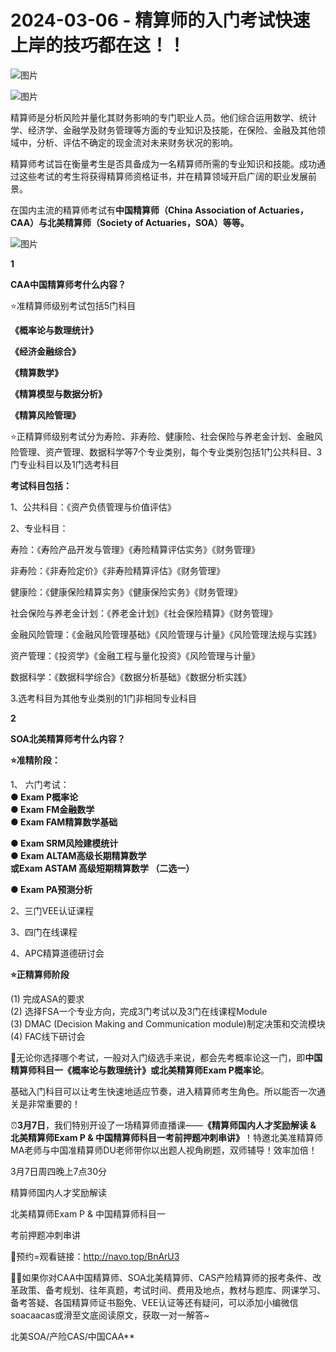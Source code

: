 # 2024-03-06 - 精算师的入门考试快速上岸的技巧都在这！！

![图片](https://mmbiz.qpic.cn/mmbiz_jpg/mK3FpI9af4kg4PH3You8v1p2s4zAl35ZxNnxg0MdNmVTvH2IJcatox7FnBcNAnYE4JN8ZPBDeK1yLvRwqaptmA/640?wx_fmt=jpeg&wxfrom=5&wx_lazy=1&wx_co=1&tp=webp)

![图片](https://mmbiz.qpic.cn/mmbiz_gif/mK3FpI9af4kg4PH3You8v1p2s4zAl35ZQkpnCFrL4sxibTsCHduia44N0WRpw0ibe62rGfxowYB0ZzQROPDAlhh3Q/640?wx_fmt=gif&wxfrom=5&wx_lazy=1&tp=webp)

精算师是分析风险并量化其财务影响的专门职业人员。他们综合运用数学、统计学、经济学、金融学及财务管理等方面的专业知识及技能，在保险、金融及其他领域中，分析、评估不确定的现金流对未来财务状况的影响。

精算师考试旨在衡量考生是否具备成为一名精算师所需的专业知识和技能。成功通过这些考试的考生将获得精算师资格证书，并在精算领域开启广阔的职业发展前景。

在国内主流的精算师考试有**中国精算师（China Association of Actuaries，CAA）**与**北美精算师（Society of Actuaries，SOA）**等等**。**

![图片](https://mmbiz.qpic.cn/sz_mmbiz_jpg/mK3FpI9af4kswEVB5efFBfkwgfT6nzGq980qiaLrwpent3LaayqCmfHB7A2lIKHLFjDbUxqiaibo0UJH4TwCepgTw/640?wx_fmt=jpeg&tp=webp&wxfrom=5&wx_lazy=1)

**1**

**CAA中国精算师考什么内容？**

⭐准精算师级别考试包括5门科目

**《概率论与数理统计》**

**《经济金融综合》**

**《精算数学》**

**《精算模型与数据分析》**

**《精算风险管理》**

⭐正精算师级别考试分为寿险、非寿险、健康险、社会保险与养老金计划、金融风险管理、资产管理、数据科学等7个专业类别，每个专业类别包括1门公共科目、3门专业科目以及1门选考科目

**考试科目包括：**

1、公共科目：《资产负债管理与价值评估》

2、专业科目：

寿险：《寿险产品开发与管理》《寿险精算评估实务》《财务管理》

非寿险：《非寿险定价》《非寿险精算评估》《财务管理》

健康险：《健康保险精算实务》《健康保险实务》《财务管理》

社会保险与养老金计划：《养老金计划》《社会保险精算》《财务管理》

金融风险管理：《金融风险管理基础》《风险管理与计量》《风险管理法规与实践》

资产管理：《投资学》《金融工程与量化投资》《风险管理与计量》

数据科学：《数据科学综合》《数据分析基础》《数据分析实践》

3.选考科目为其他专业类别的1门非相同专业科目

**2**

**SOA北美精算师考什么内容？**

**⭐准精阶段：**

1、 六门考试：  
**● Exam P概率论  
● Exam FM金融数学  
● Exam FAM精算数学基础**

**● Exam SRM风险建模统计  
● Exam ALTAM高级长期精算数学  
或Exam ASTAM 高级短期精算数学 （二选一）**

**● Exam PA预测分析**

2、三门VEE认证课程

3、四门在线课程

4、APC精算道德研讨会 

**⭐正精算师阶段**

(1) 完成ASA的要求  
(2) 选择FSA一个专业方向，完成3门考试以及3门在线课程Module  
(3) DMAC (Decision Making and Communication module)制定决策和交流模块  
(4) FAC线下研讨会

🙋无论你选择哪个考试，一般对入门级选手来说，都会先考概率论这一门，即**中国精算师科目一《概率论与数理统计》**或**北美精算师Exam P概率论**。

基础入门科目可以让考生快速地适应节奏，进入精算师考生角色。所以能否一次通关是非常重要的！

⏰**3月7日**，我们特别开设了一场精算师直播课——**《精算师国内人才奖励解读 & 北美精算师Exam P & 中国精算师科目一考前押题冲刺串讲》**！特邀北美准精算师MA老师与中国准精算师DU老师带你以出题人视角刷题，双师辅导！效率加倍！



3月7日周四晚上7点30分

精算师国内人才奖励解读 

北美精算师Exam P & 中国精算师科目一

考前押题冲刺串讲



🔗预约=观看链接：http://navo.top/BnArU3

💁‍♀️如果你对CAA中国精算师、SOA北美精算师、CAS产险精算师的报考条件、改革政策、备考规划、往年真题，考试时间、费用及地点，教材与题库、网课学习、备考答疑、各国精算师证书豁免、VEE认证等还有疑问，可以添加小编微信soacaacas或滑至文底阅读原文，获取一对一解答~

北美SOA/产险CAS/中国CAA**